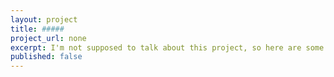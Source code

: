 ```yaml
---
layout: project
title: #####
project_url: none
excerpt: I'm not supposed to talk about this project, so here are some discarded design assets.
published: false
---
```


<script type="application/json" class="data">
{
	"noun": "Art Director",
	"images": [{
		"src": "/assets/img/arts-te-papa/landscape-3col.jpg",
		"size": "landscape-3col"
	},{
		"src": "/assets/img/arts-te-papa/landscape-4col.jpg",
		"size": "landscape-4col"
	},{
		"src": "/assets/img/arts-te-papa/portrait-2col.jpg",
		"size": "portrait-2col"
	},{
		"src": "/assets/img/arts-te-papa/portrait-3col.jpg",
		"size": "portrait-3col"
	},{
		"src": "/assets/img/arts-te-papa/square-1col.gif",
		"size": "square-1col"
	},{
		"src": "/assets/img/arts-te-papa/square-2col.jpg",
		"size": "square-2col"
	},{
		"src": "/assets/img/arts-te-papa/square-3col.jpg",
		"size": "square-3col"
	}]
}
</script>